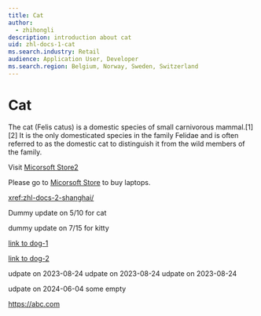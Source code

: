 ```yaml
---
title: Cat
author: 
  - zhihongli
description: introduction about cat
uid: zhl-docs-1-cat
ms.search.industry: Retail
audience: Application User, Developer
ms.search.region: Belgium, Norway, Sweden, Switzerland
---
```

# Cat

The cat (Felis catus) is a domestic species of small carnivorous mammal.[1][2] It is the only domesticated species in the family Felidae and is often referred to as the domestic cat to distinguish it from the wild members of the family.  

Visit [Micorsoft Store2](https://www.microsoft.com/en-sg/store/b/sale)

Please go to <a href="https://www.microsoft.com/en-sg/store/b/sale" title="Micorsoft Store">Micorsoft Store</a> to buy laptops.

<xref:zhl-docs-2-shanghai/>

Dummy update on 5/10 for cat

dummy update on 7/15 for kitty

[link to dog-1](https://ppe.docs.microsoft.com/en-us/ds1/dog)

[link to dog-2](https://dev.learn.microsoft.com/en-us/ds1/dog)

udpate on 2023-08-24
udpate on 2023-08-24
udpate on 2023-08-24

udpate on 2024-06-04
  some empty

<a>https://abc.com</a>